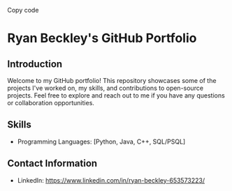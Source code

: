 Copy code
# Ryan Beckley's GitHub Portfolio

## Introduction
Welcome to my GitHub portfolio! This repository showcases some of the projects I've worked on, my skills, and contributions to open-source projects. Feel free to explore and reach out to me if you have any questions or collaboration opportunities.

## Skills
- Programming Languages: [Python, Java, C++, SQL/PSQL]

## Contact Information
- LinkedIn: https://www.linkedin.com/in/ryan-beckley-653573223/
